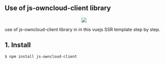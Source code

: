 
## Use of js-owncloud-client library

<p align="center">
  <img src="https://i.imgur.com/9mKra3O.png" />
</p>

  use of js-owncloud-client library in in this vuejs SSR template step by step.
   
   
   ## 1.  Install

```
$ npm install js-owncloud-client
```

##
